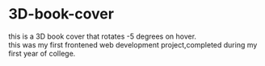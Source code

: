 # 3D-book-cover
this is a 3D book cover that rotates -5 degrees on hover.
<br>
this was my first frontened web development project,completed during my first year of college.
